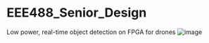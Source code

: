 # EEE488_Senior_Design
Low power, real-time object detection on FPGA for drones
![image](https://github.com/user-attachments/assets/a7afd6b2-a1bd-4abd-9c09-5d3d1634198f)

